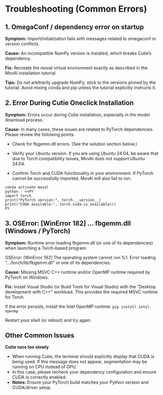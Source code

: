 # Troubleshooting (Common Errors)

## 1. OmegaConf / dependency error on startup

**Symptom:**
Import/initialization fails with messages related to omegaconf or version conflicts.

**Cause:**
An incompatible NumPy version is installed, which breaks Cutie’s dependency.

**Fix:** 
Recreate the moval virtual environment exactly as described in the MovAl installation tutorial.

**Tips:** 
Do not arbitrarily upgrade NumPy; stick to the versions pinned by the tutorial. 
Avoid mixing conda and pip unless the tutorial explicitly instructs it.

## 2. Error During Cutie Oneclick Installation

**Symptom:** Errors occur during Cutie installation, especially in the model download process.

**Cause:** 
In many cases, these issues are related to PyTorch dependencies. Please review the following points:

- Check for fbgemm.dll errors.
(See the solution section below.)

- Verify your Ubuntu version.
If you are using Ubuntu 24.04, be aware that due to Torch compatibility issues, MovAl does not support Ubuntu 24.04.

- Confirm Torch and CUDA functionality in your environment.
If PyTorch cannot be successfully imported, MovAl will also fail to run.

```
conda activate moval
python - <<PY
import torch
print("PyTorch version:", torch.__version__)
print("CUDA available:", torch.cuda.is_available())
PY
```


## 3. OSError: [WinError 182] ... fbgemm.dll (Windows / PyTorch)

**Symptom:** 
Runtime error loading fbgemm.dll (or one of its dependencies) when launching a Torch-based program:

OSError: [WinError 182] The operating system cannot run %1.
Error loading ".../torch/lib/fbgemm.dll" or one of its dependencies.

**Cause:** 
Missing MSVC C++ runtime and/or OpenMP runtime required by PyTorch on Windows.

**Fix:** 
Install Visual Studio (or Build Tools for Visual Studio) with the “Desktop development with C++” workload.
This provides the required MSVC runtime for Torch.

If the error persists, install the Intel OpenMP runtime:
```pip install intel-openmp```

Restart your shell (or reboot) and try again.


## Other Common Issues
**Cutie runs too slowly**

- When running Cutie, the terminal should explicitly display that CUDA is being used.
If this message does not appear, segmentation may be running on CPU instead of GPU.
- In this case, please recheck your dependency configuration and ensure CUDA is correctly enabled.
- **Notes:**
Ensure your PyTorch build matches your Python version and CUDA/driver setup.
